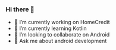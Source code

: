 ### Hi there 👋

<!--
**alfiansyahnz/alfiansyahnz** is a ✨ _special_ ✨ repository because its `README.md` (this file) appears on your GitHub profile.
Here are some ideas to get you started:
-->

- 🔭 I’m currently working on HomeCredit
- 🌱 I’m currently learning Kotlin
- 👯 I’m looking to collaborate on Android
- 💬 Ask me about android development

